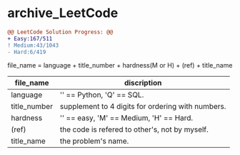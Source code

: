# archive_LeetCode
```diff
@@ LeetCode Solution Progress: @@
+ Easy:167/511
! Medium:43/1043
- Hard:6/419
```

file_name = language + title_number + hardness(M or H) + (ref) + title_name

|file_name   |discription                                        |
|------------|---------------------------------------------------|
|language    |'' == Python, 'Q' == SQL.                          |
|title_number|supplement to 4 digits for ordering with numbers.  |
|hardness    |'' == easy, 'M' == Medium, 'H' == Hard.            |
|(ref)       |the code is refered to other's, not by myself.     | 
|title_name  |the problem's name.                                |
